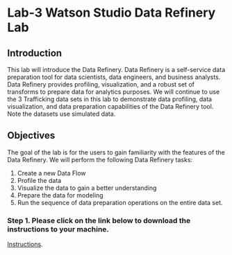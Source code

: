 # Lab-3 Watson Studio Data Refinery Lab

## Introduction
This lab will introduce the Data Refinery.  Data Refinery is a self-service data preparation tool for data scientists, data engineers, and business analysts. Data Refinery provides profiling, visualization, and a robust set of transforms to prepare data for analytics purposes.  We will continue to use the 3 Trafficking data sets in this lab to demonstrate data profiling, data visualization, and data preparation capabilities of the Data Refinery tool. Note the datasets use simulated data. 

## Objectives 

The goal of the lab is for the users to gain familiarity with the features of the Data Refinery. We will perform the following Data Refinery tasks: <br>
1. Create a new Data Flow <br>
1. Profile the data <br>
1. Visualize the data to gain a better understanding <br>
1. Prepare the data for modeling <br>
1. Run the sequence of data preparation operations on the entire data set. 

### Step 1.  Please click on the link below to download the instructions to your machine.

[Instructions](https://github.com/bleonardb3/DS_POT_08-06-2020/raw/master/Lab-3/Data%20Refinery%20Lab_v13.pdf).


